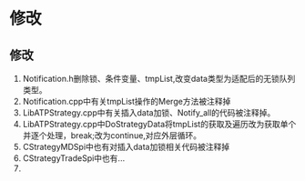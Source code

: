 # 修改

## 修改

1. Notification.h删除锁、条件变量、tmpList,改变data类型为适配后的无锁队列类型。
2. Notification.cpp中有关tmpList操作的Merge方法被注释掉
3. LibATPStrategy.cpp中有关插入data加锁、Notify\_all的代码被注释掉。
4. LibATPStrategy.cpp中DoStrategyData将tmpList的获取及遍历改为获取单个并逐个处理，break;改为continue,对应外层循环。
5. CStrategyMDSpi中也有对插入data加锁相关代码被注释掉
6. CStrategyTradeSpi中也有...
7.
